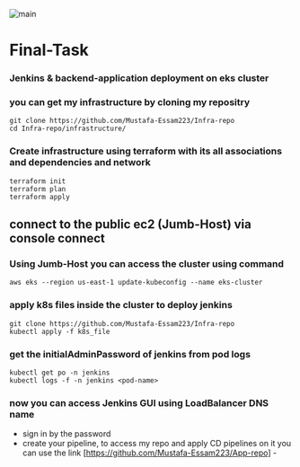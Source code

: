 ![main](https://github.com/Mustafa-Essam223/Infra-repo/assets/40956565/24bf6d3a-cbec-444d-b191-59669f1a6a0e)

# Final-Task 
### Jenkins & backend-application deployment on eks cluster  
### you can get my infrastructure by cloning my repositry 
```
git clone https://github.com/Mustafa-Essam223/Infra-repo
cd Infra-repo/infrastructure/
```

### Create infrastructure using terraform with its all associations and dependencies and network
```
terraform init 
terraform plan 
terraform apply 
```
## connect to the public ec2 (Jumb-Host) via console connect

### Using Jumb-Host you can access the cluster using command
```
aws eks --region us-east-1 update-kubeconfig --name eks-cluster
```
### apply k8s files inside the cluster to deploy jenkins
```
git clone https://github.com/Mustafa-Essam223/Infra-repo
kubectl apply -f k8s_file
```
### get the initialAdminPassword of jenkins from pod logs 
```
kubectl get po -n jenkins
kubectl logs -f -n jenkins <pod-name>
```
### now you can access Jenkins GUI using LoadBalancer DNS name
- sign in by the password
- create your pipeline, to access my repo and apply CD pipelines on it you can use the link [https://github.com/Mustafa-Essam223/App-repo]
        - 
